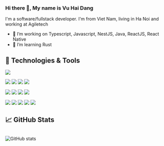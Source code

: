 ### Hi there 👋, My name is Vu Hai Dang

I'm a software/fullstack developer. I'm from Viet Nam, living in Ha Noi and working at Agiletech

- 🔭 I’m working on Typescript, Javascript, NestJS, Java, ReactJS, React Native
- 🌱 I’m learning Rust

## 🔧 Technologies & Tools

![](https://img.shields.io/badge/OS-Linux-informational?style=flat&logo=linux)

![](https://img.shields.io/badge/Lang-Typescript-informational?style=flat&logo=typescript&logoColor=blue)
![](https://img.shields.io/badge/Lang-JavaScript-informational?style=flat&logo=javascript)
![](https://img.shields.io/badge/Lang-Java-informational?style=flat&logo=java&logoColor=red)
![](https://img.shields.io/badge/Lang-Rust-informational?style=flat&logo=rust&logoColor=orange)

![](https://img.shields.io/badge/Framework-React-information?style=flat&logo=react&color=blue)
![](https://img.shields.io/badge/Framework-Vue-informational?style=flat&logo=vue.js)
![](https://img.shields.io/badge/Framework-NestJS-informational?style=flat&logo=nestjs&&logoColor=red)
![](https://img.shields.io/badge/Framework-Spring-informational?style=flat&logo=spring&logoColor=green)

![](https://img.shields.io/badge/Tool-Git-informational?style=flat&logo=git&logoColor=orange)
![](https://img.shields.io/badge/Tool-Docker-informational?style=flat&logo=docker&logoColor=blue)
![](https://img.shields.io/badge/Tool-SQL-informational?style=flat&logo=mysql&logoColor=blue)
![](https://img.shields.io/badge/Tool-NeoVim-informational?style=flat&logo=vim&logoColor=green)
![](https://img.shields.io/badge/Tool-VSCode-informational?style=flat&logo=visual-studio-code&logoColor=blue)

## &#x1f4c8; GitHub Stats

<div style="display:flex">

<!-- ![GitHub metrics](https://metrics.lecoq.io/im6h) -->

![GitHub stats](https://github-readme-stats.vercel.app/api?username=im6h&show_icons=true&theme=gruvbox)

<!-- ![Vu's github stats](https://github-readme-stats.vercel.app/api/top-langs?username=im6h&count_private=false&show_icons=true&theme=onedark) -->

</div>
